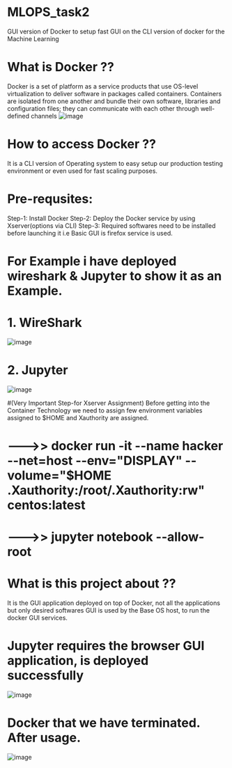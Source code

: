 # MLOPS_task2
GUI version of Docker to setup fast GUI on the CLI version of docker for the Machine Learning

# What is Docker ??
Docker is a set of platform as a service products that use OS-level virtualization to deliver software in packages called containers. Containers are isolated from one another and bundle their own software, libraries and configuration files; they can communicate with each other through well-defined channels
![image](https://miro.medium.com/max/624/1*S770nQ0TFZnnc2SI3sEU4Q.gif)

# How to access Docker ??
It is a CLI version of Operating system to easy setup our production testing environment or even used for fast scaling purposes.

# Pre-requsites:
Step-1:  Install Docker
Step-2:  Deploy the Docker service by using Xserver(options via CLI)
Step-3:  Required softwares need to be installed before launching it i.e Basic GUI is firefox service is used.

# For Example i have deployed wireshark & Jupyter to show it as an Example.
# 1. WireShark
![image](https://user-images.githubusercontent.com/64470724/120471534-72154380-c3c2-11eb-9ab6-7e3515010d7b.png)

# 2. Jupyter
![image](https://user-images.githubusercontent.com/64470724/120469011-77bd5a00-c3bf-11eb-9562-ab75a84097ee.png)

#(Very Important Step-for Xserver Assignment)
Before getting into the Container Technology we need to assign few environment variables assigned to $HOME and Xauthority are assigned.
# --->> docker run -it --name hacker --net=host --env="DISPLAY" --volume="$HOME .Xauthority:/root/.Xauthority:rw" centos:latest
# --->> jupyter notebook --allow-root

# What is this project about ??
It is the GUI application deployed on top of Docker, not all the applications but only desired softwares GUI is used by the Base OS host, to run the docker GUI services.

# Jupyter requires the browser GUI application, is deployed successfully
![image](https://user-images.githubusercontent.com/64470724/120469011-77bd5a00-c3bf-11eb-9562-ab75a84097ee.png)

# Docker that we have terminated. After usage.
![image](https://user-images.githubusercontent.com/64470724/120469182-a9cebc00-c3bf-11eb-8905-3ef4f1597795.png)
